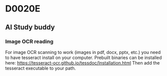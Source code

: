 # D0020E

## AI Study buddy

### Image OCR reading

For image OCR scanning to work (images in pdf, docx, pptx, etc.) you need to have tesseract install on your computer.
Prebuilt binaries can be installed here: https://tesseract-ocr.github.io/tessdoc/Installation.html
Then add the tesseract executable to your path.
